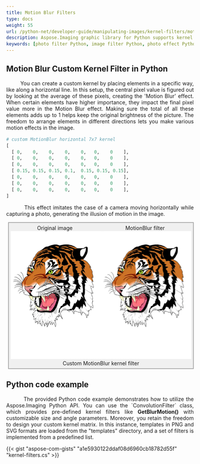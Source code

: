 ```yaml
---
title: Motion Blur Filters
type: docs
weight: 55
url: /python-net/developer-guide/manipulating-images/kernel-filters/motion-blur-filter/
description: Aspose.Imaging graphic library for Python supports kernel filters such MotionBlur as well as custom kernels.
keywords: [photo filter Python, image filter Python, photo effect Python, kernel filter, blur image, MotionBlur filter, kernel matrix, convolution operation, custom kernel filter]
---
```


## Motion Blur Custom Kernel Filter in Python

<p align='justify'>
&nbsp;&nbsp;&nbsp;&nbsp;&nbsp;&nbsp;&nbsp;&nbsp;
You can create a custom kernel by placing elements in a specific way, like along a horizontal line. In this setup, the central pixel value is figured out by looking at the average of these pixels, creating the 'Motion Blur' effect. When certain elements have higher importance, they impact the final pixel value more in the Motion Blur effect. Making sure the total of all these elements adds up to 1 helps keep the original brightness of the picture. The freedom to arrange elements in different directions lets you make various motion effects in the image.
</p>

```python
# custom MotionBlur horizontal 7x7 kernel
[
  [ 0,    0,    0,    0,    0,   0,    0    ],
  [ 0,    0,    0,    0,    0,   0,    0    ],
  [ 0,    0,    0,    0,    0,   0,    0    ],
  [ 0.15, 0.15, 0.15, 0.1,  0.15, 0.15, 0.15],
  [ 0,    0,    0,    0,    0,   0,    0    ],
  [ 0,    0,    0,    0,    0,   0,    0    ],
  [ 0,    0,    0,    0,    0,   0,    0    ],
]
```
<p align='justify'>
&nbsp;&nbsp;&nbsp;&nbsp;&nbsp;&nbsp;&nbsp;&nbsp;
This effect imitates the case of a camera moving horizontally while capturing a photo, generating the illusion of motion in the image.
</p>

<style>
   .frame {
    border: 2px solid darkgray;
    padding: 5px;
    margin: 10px 0 5px 5px;
    background: #f0f0f0;
    align-items: center;
   }
   .marginauto {
    margin: 10px auto 20px;
    display: block;
   }
   .frame figcaption {
    margin: 0 auto;
    display: flex;
    flex-direction: row;
    justify-content: center;
   }
   .container {
    display: flex;
    flex-direction: row;
    align-items: center;
    justify-content: space-around;
   }
</style>

<figure class="frame">
<div class="container">
    <div>
        <figcaption>Original image</figcaption>
    </div>
    <div>
        <figcaption>MotionBlur filter</figcaption>
    </div>
</div>
<div class="container">
    <div>
        <img src="../template-vector-svg.webp" alt="Original vector image" width="793"/>
    </div>
    <div>
        <img src="./custom-motion-blur-kernel-filter.svg.webp" alt="Custom Motion blur 7x7 horizontal kernel filter in Python" width="793" />
    </div>
</div>
<figcaption>Custom MotionBlur kernel filter</figcaption>
</figure>


## Python code example

<p align='justify'>
&nbsp;&nbsp;&nbsp;&nbsp;&nbsp;&nbsp;&nbsp;&nbsp;
The provided Python code example demonstrates how to utilize the Aspose.Imaging Python API. You can use the `ConvolutionFilter` class, which provides pre-defined kernel filters like <strong>GetBlurMotion()</strong> with customizable size and angle parameters. Moreover, you retain the freedom to design your custom kernel matrix. In this instance, templates in PNG and SVG formats are loaded from the "templates" directory, and a set of filters is implemented from a predefined list.
</p>

{{< gist "aspose-com-gists" "a1e5930122ddaf08d6960cb18782d55f" "kernel-filters.cs" >}}
